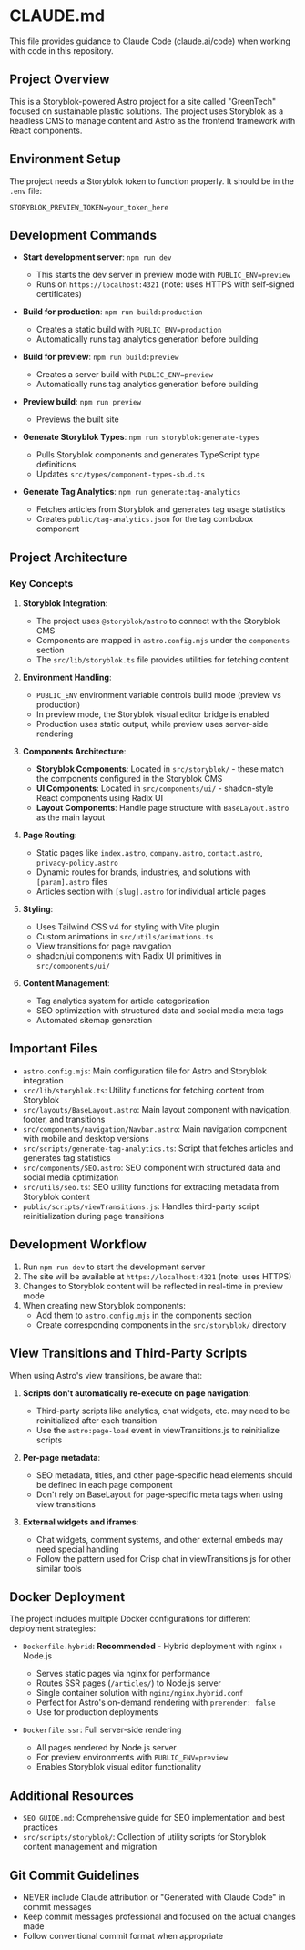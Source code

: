 # CLAUDE.md

This file provides guidance to Claude Code (claude.ai/code) when working with code in this repository.

## Project Overview

This is a Storyblok-powered Astro project for a site called "GreenTech" focused on sustainable plastic solutions. The project uses Storyblok as a headless CMS to manage content and Astro as the frontend framework with React components.

## Environment Setup

The project needs a Storyblok token to function properly. It should be in the `.env` file:

```
STORYBLOK_PREVIEW_TOKEN=your_token_here
```

## Development Commands

- **Start development server**: `npm run dev`
  - This starts the dev server in preview mode with `PUBLIC_ENV=preview`
  - Runs on `https://localhost:4321` (note: uses HTTPS with self-signed certificates)

- **Build for production**: `npm run build:production`
  - Creates a static build with `PUBLIC_ENV=production`
  - Automatically runs tag analytics generation before building

- **Build for preview**: `npm run build:preview` 
  - Creates a server build with `PUBLIC_ENV=preview`
  - Automatically runs tag analytics generation before building

- **Preview build**: `npm run preview`
  - Previews the built site

- **Generate Storyblok Types**: `npm run storyblok:generate-types`
  - Pulls Storyblok components and generates TypeScript type definitions
  - Updates `src/types/component-types-sb.d.ts`

- **Generate Tag Analytics**: `npm run generate:tag-analytics`
  - Fetches articles from Storyblok and generates tag usage statistics
  - Creates `public/tag-analytics.json` for the tag combobox component

## Project Architecture

### Key Concepts

1. **Storyblok Integration**:
   - The project uses `@storyblok/astro` to connect with the Storyblok CMS
   - Components are mapped in `astro.config.mjs` under the `components` section
   - The `src/lib/storyblok.ts` file provides utilities for fetching content

2. **Environment Handling**:
   - `PUBLIC_ENV` environment variable controls build mode (preview vs production)
   - In preview mode, the Storyblok visual editor bridge is enabled
   - Production uses static output, while preview uses server-side rendering

3. **Components Architecture**:
   - **Storyblok Components**: Located in `src/storyblok/` - these match the components configured in the Storyblok CMS
   - **UI Components**: Located in `src/components/ui/` - shadcn-style React components using Radix UI
   - **Layout Components**: Handle page structure with `BaseLayout.astro` as the main layout

4. **Page Routing**:
   - Static pages like `index.astro`, `company.astro`, `contact.astro`, `privacy-policy.astro`
   - Dynamic routes for brands, industries, and solutions with `[param].astro` files
   - Articles section with `[slug].astro` for individual article pages

5. **Styling**:
   - Uses Tailwind CSS v4 for styling with Vite plugin
   - Custom animations in `src/utils/animations.ts`
   - View transitions for page navigation
   - shadcn/ui components with Radix UI primitives in `src/components/ui/`

6. **Content Management**:
   - Tag analytics system for article categorization
   - SEO optimization with structured data and social media meta tags
   - Automated sitemap generation

## Important Files

- `astro.config.mjs`: Main configuration file for Astro and Storyblok integration
- `src/lib/storyblok.ts`: Utility functions for fetching content from Storyblok
- `src/layouts/BaseLayout.astro`: Main layout component with navigation, footer, and transitions
- `src/components/navigation/Navbar.astro`: Main navigation component with mobile and desktop versions
- `src/scripts/generate-tag-analytics.ts`: Script that fetches articles and generates tag statistics
- `src/components/SEO.astro`: SEO component with structured data and social media optimization
- `src/utils/seo.ts`: SEO utility functions for extracting metadata from Storyblok content
- `public/scripts/viewTransitions.js`: Handles third-party script reinitialization during page transitions

## Development Workflow

1. Run `npm run dev` to start the development server
2. The site will be available at `https://localhost:4321` (note: uses HTTPS)
3. Changes to Storyblok content will be reflected in real-time in preview mode
4. When creating new Storyblok components:
   - Add them to `astro.config.mjs` in the components section
   - Create corresponding components in the `src/storyblok/` directory

## View Transitions and Third-Party Scripts

When using Astro's view transitions, be aware that:

1. **Scripts don't automatically re-execute on page navigation**:
   - Third-party scripts like analytics, chat widgets, etc. may need to be reinitialized after each transition
   - Use the `astro:page-load` event in viewTransitions.js to reinitialize scripts

2. **Per-page metadata**:
   - SEO metadata, titles, and other page-specific head elements should be defined in each page component
   - Don't rely on BaseLayout for page-specific meta tags when using view transitions

3. **External widgets and iframes**:
   - Chat widgets, comment systems, and other external embeds may need special handling
   - Follow the pattern used for Crisp chat in viewTransitions.js for other similar tools

## Docker Deployment

The project includes multiple Docker configurations for different deployment strategies:

- `Dockerfile.hybrid`: **Recommended** - Hybrid deployment with nginx + Node.js
  - Serves static pages via nginx for performance
  - Routes SSR pages (`/articles/`) to Node.js server
  - Single container solution with `nginx/nginx.hybrid.conf`
  - Perfect for Astro's on-demand rendering with `prerender: false`
  - Use for production deployments

- `Dockerfile.ssr`: Full server-side rendering
  - All pages rendered by Node.js server
  - For preview environments with `PUBLIC_ENV=preview`
  - Enables Storyblok visual editor functionality

## Additional Resources

- `SEO_GUIDE.md`: Comprehensive guide for SEO implementation and best practices
- `src/scripts/storyblok/`: Collection of utility scripts for Storyblok content management and migration

## Git Commit Guidelines

- NEVER include Claude attribution or "Generated with Claude Code" in commit messages
- Keep commit messages professional and focused on the actual changes made
- Follow conventional commit format when appropriate